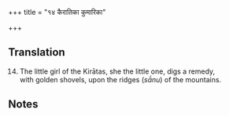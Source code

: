 +++
title = "१४ कैरातिका कुमारिका"

+++
## Translation
14. The little girl of the Kirātas, she the little one, digs a remedy,  
with golden shovels, upon the ridges (*sā́nu*) of the mountains.

## Notes

